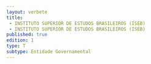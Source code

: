 ```yaml
---
layout: verbete
title:
 - INSTITUTO SUPERIOR DE ESTUDOS BRASILEIROS (ISEB)
 - INSTITUTO SUPERIOR DE ESTUDOS BRASILEIROS (ISEB)
published: true
edition: 1  
type: T
subtype: Entidade Governamental
---
```


